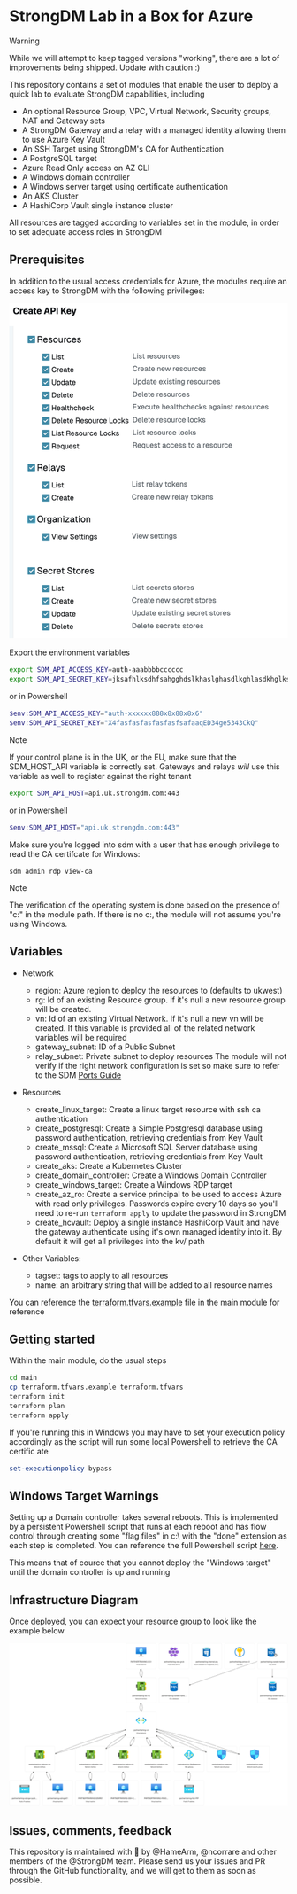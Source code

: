 # StrongDM Lab in a Box for Azure
> [!Warning]
> While we will attempt to keep tagged versions "working", there are a lot of improvements being shipped.
> Update with caution :)


This repository contains a set of modules that enable the user to deploy a quick lab to evaluate StrongDM capabilities, including
- An optional Resource Group, VPC, Virtual Network, Security groups, NAT and Gateway sets
- A StrongDM Gateway and a relay with a managed identity allowing them to use Azure Key Vault
- An SSH Target using StrongDM's CA for Authentication 
- A PostgreSQL target
- Azure Read Only access on AZ CLI
- A Windows domain controller 
- A Windows server target using certificate authentication 
- An AKS Cluster 
- A HashiCorp Vault single instance cluster

All resources are tagged according to variables set in the module, in order to set adequate access roles in StrongDM

## Prerequisites
In addition to the usual access credentials for Azure, the modules require an access key to StrongDM with the following privileges:

 ![StrongDM Permissions](doc/strongdm-permissions.png?raw=true)

Export the environment variables

```bash
export SDM_API_ACCESS_KEY=auth-aaabbbbcccccc
export SDM_API_SECRET_KEY=jksafhlksdhfsahgghdslkhaslghasdlkghlasdkhglkshg
```
or in Powershell
```powershell
$env:SDM_API_ACCESS_KEY="auth-xxxxxx888x8x88x8x6"
$env:SDM_API_SECRET_KEY="X4fasfasfasfasfasfsafaaqED34ge5343CkQ"
```

> [!NOTE]
> If your control plane is in the UK, or the EU, make sure that the SDM_HOST_API variable is correctly set.
> Gateways and relays *will* use this variable as well to register against the right tenant

```bash
export SDM_API_HOST=api.uk.strongdm.com:443
```
or in Powershell
```powershell
$env:SDM_API_HOST="api.uk.strongdm.com:443"
```

Make sure you're logged into sdm with a user that has enough privilege to read the CA certifcate for Windows:
```sdm login
sdm admin rdp view-ca
```

> [!NOTE]
> The verification of the operating system is done based on the presence of "c:" in the module path. If there is no c:,
> the module will not assume you're using Windows.

## Variables
- Network
  - region: Azure region to deploy the resources to (defaults to ukwest)
  - rg: Id of an existing Resource group. If it's null a new resource group will be created. 
  - vn: Id of an existing Virtual Network. If it's null a new vn will be created. If this variable is provided all of the related network variables will be required
  - gateway_subnet: ID of a Public Subnet
  - relay_subnet: Private subnet to deploy resources
The module will not verify if the right network configuration is set so make sure to refer to the SDM [Ports Guide](https://www.strongdm.com/docs/admin/deployment/ports-guide/)

- Resources
  - create_linux_target: Create a linux target resource with ssh ca authentication
  - create_postgresql: Create a Simple Postgresql database using password authentication, retrieving credentials from Key Vault
  - create_mssql: Create a Microsoft SQL Server database using password authentication, retrieving credentials from Key Vault
  - create_aks: Create a Kubernetes Cluster
  - create_domain_controller: Create a Windows Domain Controller
  - create_windows_target: Create a Windows RDP target
  - create_az_ro: Create a service principal to be used to access Azure with read only privileges. Passwords expire every 10 days so you'll need to re-run ```terraform apply``` to update the password in StrongDM
  - create_hcvault: Deploy a single instance HashiCorp Vault and have the gateway authenticate using it's own managed identity into it. By default it will get all privileges into the kv/ path
 
- Other Variables:
  - tagset: tags to apply to all resources
  - name: an arbitrary string that will be added to all resource names


You can reference the [terraform.tfvars.example](main/terraform.tfvars.example) file in the main module for reference

## Getting started

Within the main module, do the usual steps

```bash
cd main
cp terraform.tfvars.example terraform.tfvars
terraform init
terraform plan
terraform apply
``` 

If you're running this in Windows you may have to set your execution policy accordingly as the script will run some local Powershell to retrieve the CA certific
ate

```powershell
set-executionpolicy bypass
```

## Windows Target Warnings
Setting up a Domain controller takes several reboots. This is implemented by a persistent Powershell script that runs at each reboot and has flow control through creating some "flag files" in c:\ with the "done" extension as each step is completed. You can reference the full Powershell script [here](dc/install-dc.ps1.tpl).

This means that of cource that you cannot deploy the "Windows target" until the domain controller is up and running

## Infrastructure Diagram
Once deployed, you can expect your resource group to look like the example below

![StrongDM Permissions](doc/partnertraining.png?raw=true)
## Issues, comments, feedback
This repository is maintained with :blue_heart: by @HameArm, @ncorrare and other members of the @StrongDM team.
Please send us your issues and PR through the GitHub functionality, and we will get to them as soon as possible.
